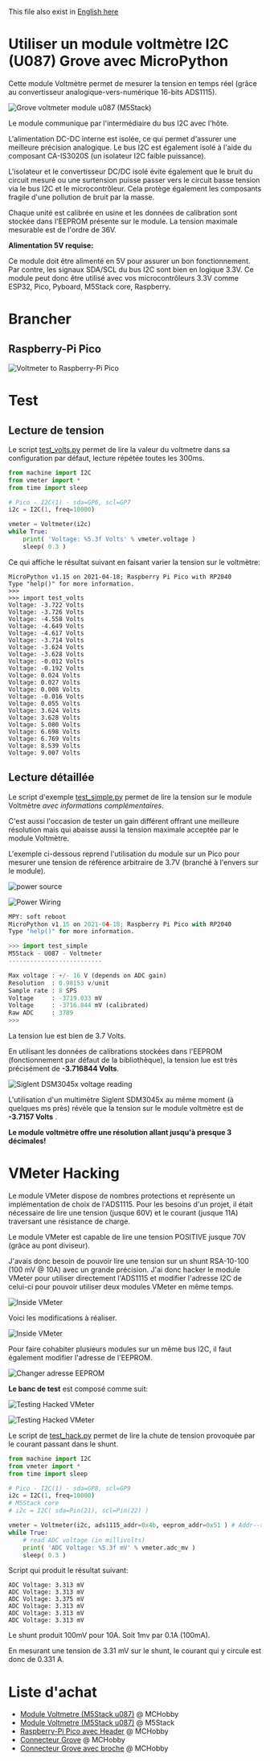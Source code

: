 This file also exist in [English here](readme_ENG.md)

# Utiliser un module voltmètre I2C (U087) Grove avec MicroPython

Cette module Voltmètre permet de mesurer la tension en temps réel (grâce au convertisseur analogique-vers-numérique 16-bits ADS1115).

![Grove voltmeter module u087 (M5Stack)](docs/_static/m5stack-voltmeter-u087.jpg)

Le module communique par l'intermédiaire du bus I2C avec l'hôte.

L'alimentation DC-DC interne est isolée, ce qui permet d'assurer une meilleure précision analogique. Le bus I2C est également isolé à l'aide du composant CA-IS3020S (un isolateur I2C faible puissance).

L'isolateur et le convertisseur DC/DC isolé évite également que le bruit du circuit mesuré ou une surtension puisse passer vers le circuit basse tension via le bus I2C et le microcontrôleur. Cela protège également les composants fragile d'une pollution de bruit par la masse.

Chaque unité est calibrée en usine et les données de calibration sont stockée dans l'EEPROM présente sur le module. La tension maximale mesurable est de l'ordre de 36V.

__Alimentation 5V requise:__

Ce module doit être alimenté en 5V pour assurer un bon fonctionnement. Par contre, les signaux SDA/SCL du bus I2C sont bien en logique 3.3V. Ce module peut donc être utilisé avec vos microcontrôleurs 3.3V comme ESP32, Pico, Pyboard, M5Stack core, Raspberry.

# Brancher

## Raspberry-Pi Pico

![Voltmeter to Raspberry-Pi Pico](docs/_static/u087-to-pico.jpg)


# Test

## Lecture de tension

Le script [test_volts.py](examples/test_volts.py) permet de lire la valeur du voltmetre dans sa configuration par défaut, lecture répétée toutes les 300ms.

``` python
from machine import I2C
from vmeter import *
from time import sleep

# Pico - I2C(1) - sda=GP6, scl=GP7
i2c = I2C(1, freq=10000)

vmeter = Voltmeter(i2c)
while True:
	print( 'Voltage: %5.3f Volts' % vmeter.voltage )
	sleep( 0.3 )
```

Ce qui affiche le résultat suivant en faisant varier la tension sur le voltmètre:

```
MicroPython v1.15 on 2021-04-18; Raspberry Pi Pico with RP2040
Type "help()" for more information.
>>>
>>> import test_volts
Voltage: -3.722 Volts
Voltage: -3.726 Volts
Voltage: -4.558 Volts
Voltage: -4.649 Volts
Voltage: -4.617 Volts
Voltage: -3.714 Volts
Voltage: -3.624 Volts
Voltage: -3.628 Volts
Voltage: -0.012 Volts
Voltage: -0.192 Volts
Voltage: 0.024 Volts
Voltage: 0.027 Volts
Voltage: 0.008 Volts
Voltage: -0.016 Volts
Voltage: 0.055 Volts
Voltage: 3.624 Volts
Voltage: 3.628 Volts
Voltage: 5.080 Volts
Voltage: 6.698 Volts
Voltage: 6.769 Volts
Voltage: 8.539 Volts
Voltage: 9.007 Volts
```
## Lecture détaillée

Le script d'exemple [test_simple.py](examples/test_simple.py) permet de lire la tension sur le module Voltmètre _avec informations complémentaires_.

C'est aussi l'occasion de tester un gain différent offrant une meilleure résolution mais qui abaisse aussi la tension maximale acceptée par le module Voltmètre.

L'exemple ci-dessous reprend l'utilisation du module sur un Pico pour mesurer une tension de référence arbitraire de 3.7V (branché à l'envers sur le module).

![power source](docs/_static/test_simple_ref.jpg)

![Power Wiring](docs/_static/test_simple_asm.jpg)

``` python
MPY: soft reboot
MicroPython v1.15 on 2021-04-18; Raspberry Pi Pico with RP2040
Type "help()" for more information.

>>> import test_simple
M5Stack - U087 - Voltmeter
--------------------------

Max voltage : +/- 16 V (depends on ADC gain)
Resolution  : 0.98153 v/unit
Sample rate : 8 SPS
Voltage     : -3719.033 mV
Voltage     : -3716.844 mV (calibrated)
Raw ADC     : 3789
>>>
```

La tension lue est bien de 3.7 Volts.

En utilisant les données de calibrations stockées dans l'EEPROM (fonctionnement par défaut de la bibliothèque), la tension lue est très précisément de __-3.716844 Volts__.

![Siglent DSM3045x voltage reading](docs/_static/test_simple_check.jpg)

L'utilisation d'un multimètre Siglent SDM3045x au même moment (à quelques ms près) révèle que la tension sur le module voltmètre est de __-3.7157 Volts__ .

__Le module voltmètre offre une résolution allant jusqu'à presque 3 décimales!__

# VMeter Hacking

Le module VMeter dispose de nombres protections et représente un implémentation de choix de l'ADS1115. Pour les besoins d'un projet, il était nécessaire de lire une tension (jusque 60V) et le courant (jusque 11A) traversant une résistance de charge.

Le module VMeter est capable de lire une tension POSITIVE jusque 70V (grâce au pont diviseur).

J'avais donc besoin de pouvoir lire une tension sur un shunt RSA-10-100 (100 mV @ 10A) avec un grande précision. J'ai donc hacker le module VMeter pour utiliser directement l'ADS1115 et modifier l'adresse I2C de celui-ci pour pouvoir utiliser deux modules VMeter en même temps.

![Inside VMeter](docs/_static/GRO-VOLT-AD1115-inside.jpg)

Voici les modifications à réaliser.

![Inside VMeter](docs/_static/GRO-VOLT-AD1115-chip-pinout.jpg)

Pour faire cohabiter plusieurs modules sur un même bus I2C, il faut également modifier l'adresse de l'EEPROM.

![Changer adresse EEPROM](docs/_static/hacked-vmeter-eeprom-addr.jpg)

__Le banc de test__ est composé comme suit:

![Testing Hacked VMeter](docs/_static/hacked-vmeter-read-shunt.jpg)

![Testing Hacked VMeter](docs/_static/hacked-vmeter-read-shunt-02.jpg)

Le script de [test_hack.py](examples/test_hack.py) permet de lire la chute de tension provoquée par le courant passant dans le shunt.

``` python
from machine import I2C
from vmeter import *
from time import sleep

# Pico - I2C(1) - sda=GP8, scl=GP9
i2c = I2C(1, freq=10000)
# M5Stack core
# i2c = I2C( sda=Pin(21), scl=Pin(22) )

vmeter = Voltmeter(i2c, ads1115_addr=0x4b, eeprom_addr=0x51 ) # Addr-->Scl
while True:
	# read ADC voltage (in millivolts)
	print( 'ADC Voltage: %5.3f mV' % vmeter.adc_mv )
	sleep( 0.3 )
```

Script qui produit le résultat suivant:

```
ADC Voltage: 3.313 mV
ADC Voltage: 3.313 mV
ADC Voltage: 3.375 mV
ADC Voltage: 3.313 mV
ADC Voltage: 3.313 mV
ADC Voltage: 3.313 mV
```

Le shunt produit 100mV pour 10A. Soit 1mv par 0.1A (100mA).

En mesurant une tension de 3.31 mV sur le shunt, le courant qui y circule est donc de 0.331 A.

# Liste d'achat
* [Module Voltmetre (M5Stack u087)](https://shop.mchobby.be/fr/grove/2153-m5stack-voltmetre-mesure-de-tension-36v-ds1115-grove-3232100021532-m5stack.html) @ MCHobby
* [Module Voltmetre (M5Stack u087)](https://shop.m5stack.com/products/voltmeter-unit-ads1115) @ M5Stack
* [Raspberry-Pi Pico avec Header](https://shop.mchobby.be/fr/pico-rp2040/2036-pico-header-rp2040-microcontroleur-2-coeurs-raspberry-pi-3232100020368.html) @ MCHobby
* [Connecteur Grove](https://shop.mchobby.be/fr/m5stack-esp/1929-connecteur-grove-vers-broches-5pcs-3232100019294-m5stack.html) @ MCHobby
* [Connecteur Grove avec broche](https://shop.mchobby.be/fr/m5stack-esp/2145-connecteur-grove-vers-broches-10pcs-3232100021457-m5stack.html) @ MCHobby
